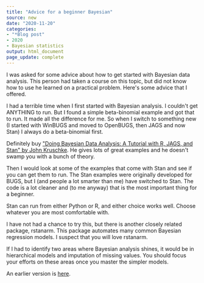 ```yaml
---
title: "Advice for a beginner Bayesian"
source: new
date: "2020-11-20"
categories:
- "*Blog post"
- 2020
- Bayesian statistics
output: html_document
page_update: complete
---
```


I was asked for some advice about how to get started with Bayesian data analysis. This person had taken a course on this topic, but did not know how to use he learned on a practical problem. Here's some advice that I offered.

<!---more--->

I had a terrible time when I first started with Bayesian analysis. I couldn't get ANYTHING to run. But I found a simple beta-binomial example and got that to run. It made all the difference for me. So when I switch to something new (I started with WinBUGS and moved to OpenBUGS, then JAGS and now Stan) I always do a beta-binomial first.

Definitely buy ["Doing Bayesian Data Analysis: A Tutorial with R, JAGS, and Stan" by  John Kruschke](https://sites.google.com/site/doingbayesiandataanalysis/). He gives lots of great examples and he doesn't swamp you with a bunch of theory.

Then I would look at some of the examples that come with Stan and see if you can get them to run. The Stan examples were originally developed for BUGS, but I (and people a lot smarter than me) have switched to Stan. The code is a lot cleaner and (to me anyway) that is the most important thing for a beginner.

Stan can run from either Python or R, and either choice works well. Choose whatever you are most comfortable with.

I have not had a chance to try this, but there is another closely related package, rstanarm. This package automates many common Bayesian regression models. I suspect that you will love rstanarm.

If I had to identify two areas where Bayesian analysis shines, it would be in hierarchical models and imputation of missing values. You should focus your efforts on these areas once you master the simpler models.

An earlier version is [here][sim2].
 
[sim2]: http://new.pmean.com/beginner-bayesian/
 

